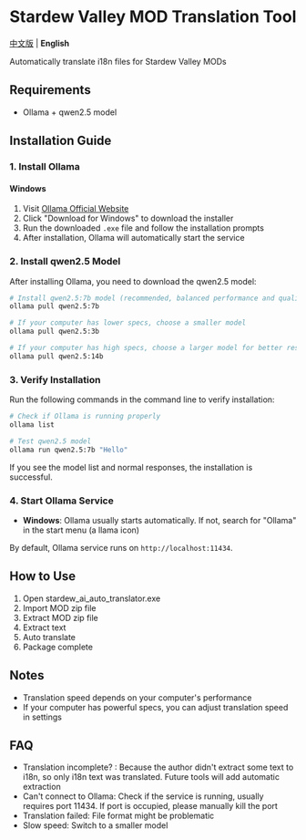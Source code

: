 # Stardew Valley MOD Translation Tool

[中文版](README.md) | **English**

Automatically translate i18n files for Stardew Valley MODs

## Requirements

- Ollama + qwen2.5 model

## Installation Guide

### 1. Install Ollama

#### Windows
1. Visit [Ollama Official Website](https://ollama.ai/)
2. Click "Download for Windows" to download the installer
3. Run the downloaded `.exe` file and follow the installation prompts
4. After installation, Ollama will automatically start the service

### 2. Install qwen2.5 Model

After installing Ollama, you need to download the qwen2.5 model:

```bash
# Install qwen2.5:7b model (recommended, balanced performance and quality)
ollama pull qwen2.5:7b

# If your computer has lower specs, choose a smaller model
ollama pull qwen2.5:3b

# If your computer has high specs, choose a larger model for better results
ollama pull qwen2.5:14b
```

### 3. Verify Installation

Run the following commands in the command line to verify installation:

```bash
# Check if Ollama is running properly
ollama list

# Test qwen2.5 model
ollama run qwen2.5:7b "Hello"
```

If you see the model list and normal responses, the installation is successful.

### 4. Start Ollama Service

- **Windows**: Ollama usually starts automatically. If not, search for "Ollama" in the start menu (a llama icon)

By default, Ollama service runs on `http://localhost:11434`.

## How to Use

1. Open stardew_ai_auto_translator.exe
2. Import MOD zip file
3. Extract MOD zip file
4. Extract text
5. Auto translate
6. Package complete

## Notes

- Translation speed depends on your computer's performance
- If your computer has powerful specs, you can adjust translation speed in settings

## FAQ

- Translation incomplete? : Because the author didn't extract some text to i18n, so only i18n text was translated. Future tools will add automatic extraction
- Can't connect to Ollama: Check if the service is running, usually requires port 11434. If port is occupied, please manually kill the port
- Translation failed: File format might be problematic
- Slow speed: Switch to a smaller model